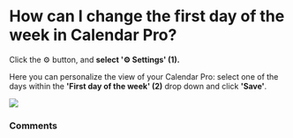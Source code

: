 # How can I change the first day of the week in Calendar Pro?

<p class="no-margin">Click the ⚙️ button, and <b>select '⚙️ Settings' (1). </b></p>
<p class="no-margin"></p>
<p class="no-margin">Here you can personalize the view of your Calendar Pro: select one of the days within the <b>'First day of the week' (2)</b> drop down and click <b>'Save'</b>.</p>
<p class="no-margin"></p>
<div class="intercom-container"><img src="https://downloads.intercomcdn.com/i/o/831324446/4fec489d108bd4d49ef7d7ef/6.png"></div><p class="no-margin"></p>
<p class="no-margin"></p>
<p class="no-margin"></p>

### Comments

<Commentaire />